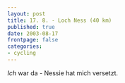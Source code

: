 ```yaml
---
layout: post
title: 17. 8. - Loch Ness (40 km)
published: true
date: 2003-08-17
frontpage: false 
categories: 
- cycling
---
```

<em>Ich</em> war da - Nessie hat mich versetzt.

